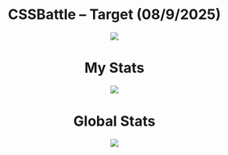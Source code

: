 <h1 align="center">CSSBattle – Target (08/9/2025)</h1>

<p align="center">
  <img src="https://github.com/user-attachments/assets/ee9b65aa-4f8d-4527-95f1-0c6ed75d0a81">
</p>

<h1 align="center">My Stats</h1>

<p align="center">
  <img src="https://github.com/user-attachments/assets/882c40b5-e45f-4456-89ac-a16b6bb11627">
</p>

<h1 align="center">Global Stats</h1>

<p align="center">
  <img src="https://github.com/user-attachments/assets/c7aa3dc9-82f2-4b2b-832a-b6ef96b3c891">
</p>

